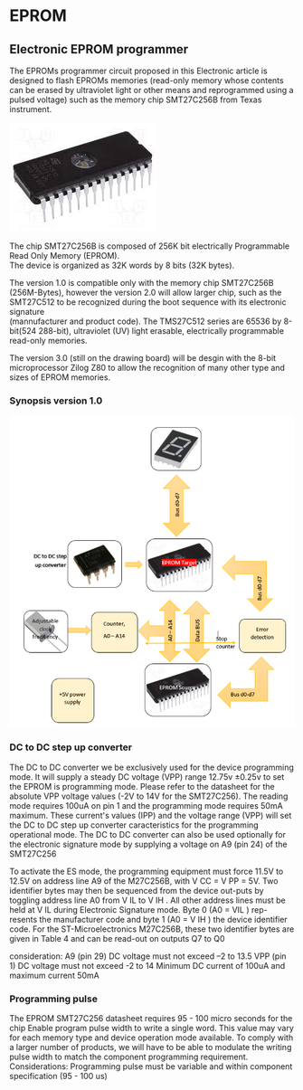 # EPROM
## Electronic EPROM programmer

The EPROMs programmer circuit proposed in this Electronic article is designed to flash 
EPROMs memories (read-only memory whose contents can be erased by ultraviolet light 
or other means and reprogrammed using a pulsed voltage) such as the memory chip SMT27C256B from Texas instrument. 


![image](https://github.com/yoyoberenguer/EPROM/blob/main/27C256.jpg)

The chip SMT27C256B is composed of 256K bit electrically Programmable Read Only Memory (EPROM).  
The device is organized as 32K words by 8 bits  (32K  bytes). 

The version 1.0 is compatible only with the memory chip SMT27C256B (256M-Bytes), however the version 2.0 will
allow larger chip, such as the SMT27C512 to be recognized during the boot sequence with its electronic signature  
(mannufacturer and product code). The  TMS27C512  series  are 65536 by  8-bit(524 288-bit), ultraviolet (UV) 
light erasable, electrically programmable read-only  memories.

The version 3.0 (still on the drawing board) will be desgin with the 8-bit microprocessor Zilog Z80 
to allow the recognition of many other type and sizes of EPROM memories. 

### Synopsis version 1.0


![image](https://github.com/yoyoberenguer/EPROM/blob/main/schematic1_version1.PNG?raw=true)


### DC to DC step up converter
The DC to DC converter we be exclusively used for the device programming mode.
It will supply a steady DC voltage (VPP) range 12.75v ±0.25v to set the EPROM is programming
mode. Please refer to the datasheet for the absolute VPP voltage values (-2V to 14V for the SMT27C256).
The reading mode requires 100uA on pin 1 and the programming mode requires 50mA maximum. 
These current's values (IPP) and the voltage range (VPP) will set the DC to DC step up converter caracteristics 
for the programming operational mode.
The DC to DC converter can also be used optionally for the electronic signature mode by supplying a voltage on 
A9 (pin 24) of the SMT27C256
 
To activate the ES mode, the programming equipment must force 11.5V to 12.5V on address line A9 of the
M27C256B, with V CC = V PP = 5V. Two identifier bytes may then be sequenced from the device out-puts by toggling 
address line A0 from V IL to V IH . All other address lines must be held at V IL during Electronic Signature mode. 
Byte 0 (A0 = VIL ) rep-resents the manufacturer code and byte 1 (A0 = V IH ) the device identifier code. 
For the ST-Microelectronics M27C256B, these two identifier bytes are given in Table 4 and can be read-out on
outputs Q7 to Q0

consideration: 
A9 (pin 29) DC voltage must not exceed –2 to 13.5
VPP (pin 1) DC voltage must not exceed -2  to 14
Minimum DC current of 100uA and maximum current 50mA



### Programming pulse 
The EPROM SMT27C256 datasheet requires 95 - 100 micro seconds for the chip Enable program pulse width to write
a single word. This value may vary for each memory type and device operation mode available.
To comply with a larger number of products, we will have to be able to modulate the writing pulse width to match 
the component programming requirement.
Considerations:
Programming pulse must be variable and within component specification (95 - 100 us)
